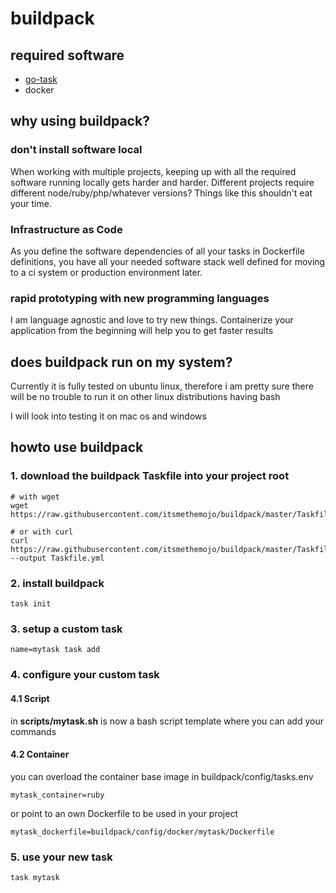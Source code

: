 # buildpack

## required software

* [go-task](https://taskfile.org/#/installation?id=install-script)
* docker

## why using buildpack?

### don't install software local
When working with multiple projects, keeping up with all the required software running locally gets harder and harder. Different projects require different node/ruby/php/whatever versions? Things like this shouldn't eat your time.

### Infrastructure as Code
As you define the software dependencies of all your tasks in Dockerfile definitions, you have all your needed software stack well defined for moving to a ci system or production environment later.

### rapid prototyping with new programming languages
I am language agnostic and love to try new things. Containerize your application from the beginning will help you to get faster results

## does buildpack run on my system?
Currently it is fully tested on ubuntu linux, therefore i am pretty sure there will be no trouble to run it on other linux distributions having bash

I will look into testing it on mac os and windows


## howto use buildpack

### 1. download the buildpack Taskfile into your project root

```
# with wget
wget https://raw.githubusercontent.com/itsmethemojo/buildpack/master/Taskfile.yml

# or with curl
curl https://raw.githubusercontent.com/itsmethemojo/buildpack/master/Taskfile.yml --output Taskfile.yml
```

### 2. install buildpack
```
task init
```

### 3. setup a custom task
```
name=mytask task add
```

### 4. configure your custom task

#### 4.1 Script

in **scripts/mytask.sh** is now a bash script template where you can add your commands

#### 4.2 Container

you can overload the container base image in buildpack/config/tasks.env
```
mytask_container=ruby
```
or point to an own Dockerfile to be used in your project
```
mytask_dockerfile=buildpack/config/docker/mytask/Dockerfile
```

### 5. use your new task
```
task mytask
```
